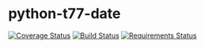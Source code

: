# python-t77-date

[![Coverage Status](https://coveralls.io/repos/tomi77/python-t77-date/badge.svg?branch=master&service=github)](https://coveralls.io/github/tomi77/python-t77-date?branch=master)
[![Build Status](https://travis-ci.org/tomi77/python-t77-date.svg)](https://travis-ci.org/tomi77/python-t77-date)
[![Requirements Status](https://requires.io/github/tomi77/python-t77-date/requirements.svg?branch=master)](https://requires.io/github/tomi77/python-t77-date/requirements/?branch=master)
